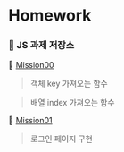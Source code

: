 # Homework

### 📁 JS 과제 저장소

📑 [Mission00](https://github.com/yzz2y/js-homework/blob/main/md/mission00.md)

> 객체 key 가져오는 함수

> 배열 index 가져오는 함수

📑 [Mission01](https://github.com/yzz2y/js-homework/blob/main/md/mission01.md)

> 로그인 페이지 구현